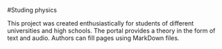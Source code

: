 #Studing physics

This project was created enthusiastically for students of different universities and high schools.
The portal provides a theory in the form of text and audio.
Authors сan fill pages using MarkDown files.
